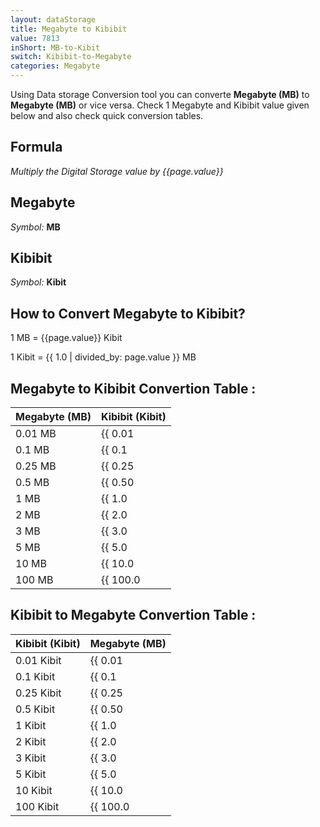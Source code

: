 ```yaml
---
layout: dataStorage
title: Megabyte to Kibibit
value: 7813
inShort: MB-to-Kibit
switch: Kibibit-to-Megabyte
categories: Megabyte
---
```


Using Data storage Conversion tool you can converte **Megabyte (MB)** to **Megabyte (MB)** or vice versa. Check 1 Megabyte and Kibibit value given below and also check quick conversion tables.

## Formula
*Multiply the Digital Storage value by {{page.value}}*

## Megabyte
*Symbol:* **MB**

## Kibibit
*Symbol:* **Kibit**

## How to Convert Megabyte to Kibibit?

1 MB = {{page.value}} Kibit

1 Kibit = {{ 1.0 | divided_by: page.value }} MB


## Megabyte to Kibibit Convertion Table :

| Megabyte (MB) | Kibibit (Kibit) |
| ---- | ---- |
| 0.01 MB | {{ 0.01 | times: page.value | round: 12 }} Kibit |
| 0.1 MB | {{ 0.1 | times: page.value | round: 12 }} Kibit |
| 0.25 MB | {{ 0.25 | times: page.value | round: 12 }} Kibit |
| 0.5 MB | {{ 0.50 | times: page.value | round: 12 }} Kibit |
| 1 MB | {{ 1.0 | times: page.value | round: 12 }} Kibit |
| 2 MB | {{ 2.0 | times: page.value | round: 12 }} Kibit |
| 3 MB | {{ 3.0 | times: page.value | round: 12 }} Kibit |
| 5 MB | {{ 5.0 | times: page.value | round: 12 }} Kibit |
| 10 MB | {{ 10.0 | times: page.value | round: 12 }} Kibit |
| 100 MB | {{ 100.0 | times: page.value | round: 12 }} Kibit |

## Kibibit to Megabyte Convertion Table :

| Kibibit (Kibit) | Megabyte (MB) |
| ---- | ---- |
| 0.01 Kibit | {{ 0.01 | divided_by: page.value | round: 12 }} MB |
| 0.1 Kibit | {{ 0.1 | divided_by: page.value | round: 12 }} MB |
| 0.25 Kibit | {{ 0.25 | divided_by: page.value | round: 12 }} MB |
| 0.5 Kibit | {{ 0.50 | divided_by: page.value | round: 12 }} MB |
| 1 Kibit | {{ 1.0 | divided_by: page.value | round: 12 }} MB |
| 2 Kibit | {{ 2.0 | divided_by: page.value | round: 12 }} MB |
| 3 Kibit | {{ 3.0 | divided_by: page.value | round: 12 }} MB |
| 5 Kibit | {{ 5.0 | divided_by: page.value | round: 12 }} MB |
| 10 Kibit | {{ 10.0 | divided_by: page.value | round: 12 }} MB |
| 100 Kibit | {{ 100.0 | divided_by: page.value | round: 12 }} MB |


<script>
document.getElementById('selectInput')[8].selected = true
document.getElementById('selectOutput')[3].selected = true
</script>
